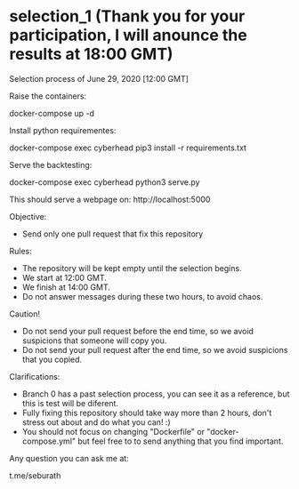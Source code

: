 # selection_1 (Thank you for your participation, I will anounce the results at 18:00 GMT)
Selection process of June 29, 2020 [12:00 GMT]

Raise the containers:

docker-compose up -d

Install python requirementes:

docker-compose exec cyberhead pip3 install -r requirements.txt

Serve the backtesting:

docker-compose exec cyberhead python3 serve.py

This should serve a webpage on: http://localhost:5000

Objective:
- Send only one pull request that fix this repository

Rules:
- The repository will be kept empty until the selection begins.
- We start at 12:00 GMT.
- We finish at 14:00 GMT.
- Do not answer messages during these two hours, to avoid chaos.

Caution!
- Do not send your pull request before the end time, so we avoid suspicions that someone will copy you.
- Do not send your pull request after the end time, so we avoid suspicions that you copied.

Clarifications:
- Branch 0 has a past selection process, you can see it as a reference, but this is test will be diferent.
- Fully fixing this repository should take way more than 2 hours, don't stress out about and do what you can! :)
- You should not focus on changing "Dockerfile" or "docker-compose.yml" but feel free to to send anything that you find important.

Any question you can ask me at:

t.me/seburath
